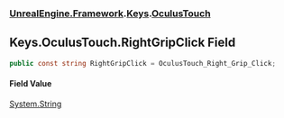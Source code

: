 ### [UnrealEngine.Framework](UnrealEngine_Framework.md 'UnrealEngine.Framework').[Keys](Keys.md 'UnrealEngine.Framework.Keys').[OculusTouch](Keys_OculusTouch.md 'UnrealEngine.Framework.Keys.OculusTouch')
## Keys.OculusTouch.RightGripClick Field
```csharp
public const string RightGripClick = OculusTouch_Right_Grip_Click;
```
#### Field Value
[System.String](https://docs.microsoft.com/en-us/dotnet/api/System.String 'System.String')
